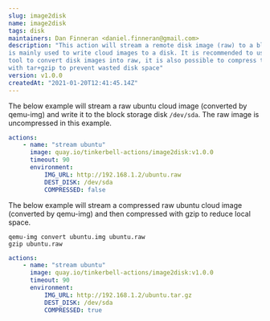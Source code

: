 ```yaml
---
slug: image2disk
name: image2disk
tags: disk
maintainers: Dan Finneran <daniel.finneran@gmail.com>
description: "This action will stream a remote disk image (raw) to a block device, and
is mainly used to write cloud images to a disk. It is recommended to use the `qemu-img`
tool to convert disk images into raw, it is also possible to compress the raw images
with tar+gzip to prevent wasted disk space"
version: v1.0.0
createdAt: "2021-01-20T12:41:45.14Z"
---
```


The below example will stream a raw ubuntu cloud image (converted by qemu-img) and write
it to the block storage disk `/dev/sda`. The raw image is uncompressed in this example.

```yaml
actions:
    - name: "stream ubuntu"
      image: quay.io/tinkerbell-actions/image2disk:v1.0.0
      timeout: 90
      environment:
          IMG_URL: http://192.168.1.2/ubuntu.raw
          DEST_DISK: /dev/sda
          COMPRESSED: false
```

The below example will stream a compressed raw ubuntu cloud image (converted by qemu-img)
and then compressed with gzip to reduce local space.

```
qemu-img convert ubuntu.img ubuntu.raw
gzip ubuntu.raw
```

```yaml
actions:
    - name: "stream ubuntu"
      image: quay.io/tinkerbell-actions/image2disk:v1.0.0
      timeout: 90
      environment:
          IMG_URL: http://192.168.1.2/ubuntu.tar.gz
          DEST_DISK: /dev/sda
          COMPRESSED: true
```
